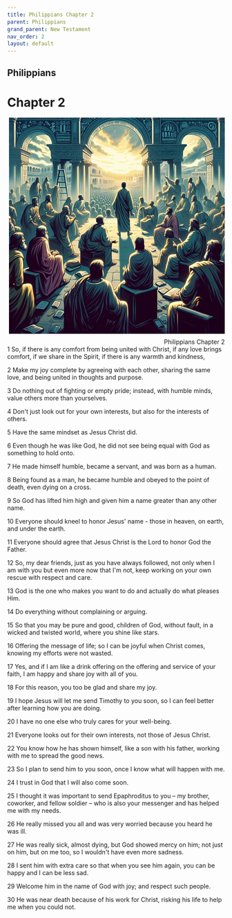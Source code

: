 ```yaml
---
title: Philippians Chapter 2
parent: Philippians
grand_parent: New Testament
nav_order: 2
layout: default
---
```


## Philippians

# Chapter 2

<div style="clear: both; text-align: right;">
    <img src="/assets/Image/Philippians/500/2.jpg" alt="Philippians Chapter 2" class="chapter-image" style="max-width: 100%; height: auto; float: right; margin: 0 0 10px 10px; padding-left: 10%;">
    <figcaption style="font-size: 14px;">Philippians Chapter 2</figcaption>
</div>
1 So, if there is any comfort from being united with Christ, if any love brings comfort, if we share in the Spirit, if there is any warmth and kindness,

2 Make my joy complete by agreeing with each other, sharing the same love, and being united in thoughts and purpose.

3 Do nothing out of fighting or empty pride; instead, with humble minds, value others more than yourselves.

4 Don't just look out for your own interests, but also for the interests of others.

5 Have the same mindset as Jesus Christ did.

6 Even though he was like God, he did not see being equal with God as something to hold onto.

7 He made himself humble, became a servant, and was born as a human.

8 Being found as a man, he became humble and obeyed to the point of death, even dying on a cross.

9 So God has lifted him high and given him a name greater than any other name.

10 Everyone should kneel to honor Jesus' name - those in heaven, on earth, and under the earth.

11 Everyone should agree that Jesus Christ is the Lord to honor God the Father.

12 So, my dear friends, just as you have always followed, not only when I am with you but even more now that I'm not, keep working on your own rescue with respect and care.

13 God is the one who makes you want to do and actually do what pleases Him.

14 Do everything without complaining or arguing.

15 So that you may be pure and good, children of God, without fault, in a wicked and twisted world, where you shine like stars.

16 Offering the message of life; so I can be joyful when Christ comes, knowing my efforts were not wasted.

17 Yes, and if I am like a drink offering on the offering and service of your faith, I am happy and share joy with all of you.

18 For this reason, you too be glad and share my joy.

19 I hope Jesus will let me send Timothy to you soon, so I can feel better after learning how you are doing.

20 I have no one else who truly cares for your well-being.

21 Everyone looks out for their own interests, not those of Jesus Christ.

22 You know how he has shown himself, like a son with his father, working with me to spread the good news.

23 So I plan to send him to you soon, once I know what will happen with me.

24 I trust in God that I will also come soon.

25 I thought it was important to send Epaphroditus to you – my brother, coworker, and fellow soldier – who is also your messenger and has helped me with my needs.

26 He really missed you all and was very worried because you heard he was ill.

27 He was really sick, almost dying, but God showed mercy on him; not just on him, but on me too, so I wouldn't have even more sadness.

28 I sent him with extra care so that when you see him again, you can be happy and I can be less sad.

29 Welcome him in the name of God with joy; and respect such people.

30 He was near death because of his work for Christ, risking his life to help me when you could not.


